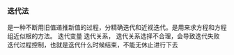 ### 迭代法
是一种不断用旧值递推新值的过程，分精确迭代和近视迭代。是用来求方程和方程组近似根的方法。
迭代变量
迭代关系， 迭代关系选择不合理，会导致迭代失败
迭代过程控制，也就是迭代什么时候结束，不能无休止进行下去
